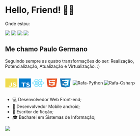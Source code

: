 # Hello, Friend! 👨‍💻
Onde estou:
<div> 
  <a href = "mailto:paulogermano.person@outlook.com.br"><img src="https://img.shields.io/badge/Microsoft_Outlook-0078D4?style=for-the-badge&logo=microsoft-outlook&logoColor=white" target="_blank"></a>
  <a href="https://www.linkedin.com/in/paulo-germano-pg/" target="_blank"><img src="https://img.shields.io/badge/-LinkedIn-%230077B5?style=for-the-badge&logo=linkedin&logoColor=white" target="_blank"></a>
  <a href="https://www.amazon.com.br/stores/author/B0DPL6TW2L?ingress=0&visitId=ee71fbd9-df32-4b64-bb1b-09dffd317b7c&ref_=ap_rdr" target="_blank"><img src="https://img.shields.io/badge/Amazon%20Prime-0F79AF?style=for-the-badge&logo=amazonprime&logoColor=white" target="_blank"></a>
  <a href="https://www.youtube.com/@PGDEV404" target="_blank"><img src="https://img.shields.io/badge/YouTube-%23FF0000.svg?style=for-the-badge&logo=YouTube&logoColor=white" target="_blank"></a>
</div>

## Me chamo Paulo Germano
Seguindo sempre as quatro transformações do ser: Realização, Potencialização, Atualização e Virtualização. :)
<div style="display: inline_block"><br>
  <img align="center" alt="Rafa-Js" height="30" width="40" src="https://raw.githubusercontent.com/devicons/devicon/master/icons/javascript/javascript-plain.svg">
  <img align="center" alt="Rafa-Ts" height="30" width="40" src="https://raw.githubusercontent.com/devicons/devicon/master/icons/typescript/typescript-plain.svg">
  <img align="center" alt="Rafa-React" height="30" width="40" src="https://raw.githubusercontent.com/devicons/devicon/master/icons/react/react-original.svg">
  <img align="center" alt="Rafa-HTML" height="30" width="40" src="https://raw.githubusercontent.com/devicons/devicon/master/icons/html5/html5-original.svg">
  <img align="center" alt="Rafa-CSS" height="30" width="40" src="https://raw.githubusercontent.com/devicons/devicon/master/icons/css3/css3-original.svg">
  <img align="center" alt="Rafa-Python" height="30" width="40" src="https://cdn.jsdelivr.net/gh/devicons/devicon/icons/redux/redux-original.svg">
  <img align="center" alt="Rafa-Csharp" height="30" width="40" src="https://cdn.jsdelivr.net/gh/devicons/devicon/icons/nodejs/nodejs-original.svg">
</div>

## 

- 💻 Desenvolvedor Web Front-end;
- 📱 Desenvolvedor Mobile android;
- 📃 Escritor de ficção;
- 🎓 Bacharel em Sistemas de Informação;

<div>
  <a href="https://github.com/paulogermanopg">
  <img height="180em" src="https://github-readme-stats.vercel.app/api/top-langs/?username=paulogermanopg&layout=compact&langs_count=7&theme=dark"/>
</div>



